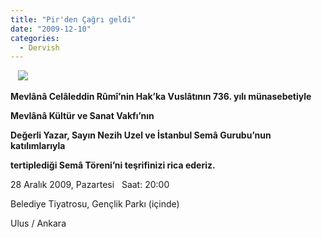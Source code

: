```yaml
---
title: "Pir'den Çağrı geldi"
date: "2009-12-10"
categories: 
  - Dervish
---
```


   **![](../uploads/image/pir.jpg)**

**Mevlânâ Celâleddin Rûmî’nin Hak’ka Vuslâtının 736. yılı münasebetiyle**

**Mevlânâ Kültür ve Sanat Vakfı’nın**

**Değerli Yazar, Sayın Nezih Uzel ve İstanbul Semâ Gurubu’nun katılımlarıyla**

**tertiplediği Semâ Töreni’ni teşrifinizi rica ederiz.**

28 Aralık 2009, Pazartesi   Saat: 20:00 

Belediye Tiyatrosu, Gençlik Parkı (içinde)

Ulus / Ankara
